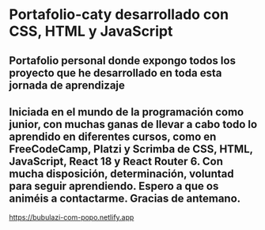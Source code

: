 # Portafolio-caty desarrollado con CSS, HTML y JavaScript

## Portafolio personal donde expongo todos los proyecto que he desarrollado en toda esta jornada de aprendizaje

## Iniciada en el mundo de la programación como junior, con muchas ganas de llevar a cabo todo lo aprendido en diferentes cursos, como en FreeCodeCamp, Platzi y Scrimba de CSS, HTML, JavaScript, React 18 y React Router 6. Con mucha disposición, determinación, voluntad para seguir aprendiendo. Espero a que os animéis a contactarme. Gracias de antemano.

https://bubulazi-com-popo.netlify.app
